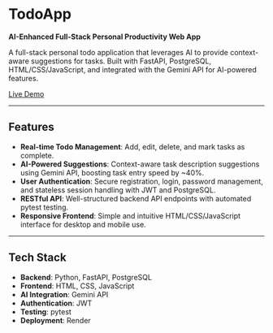 # TodoApp

**AI-Enhanced Full-Stack Personal Productivity Web App**

A full-stack personal todo application that leverages AI to provide context-aware suggestions for tasks. Built with FastAPI, PostgreSQL, HTML/CSS/JavaScript, and integrated with the Gemini API for AI-powered features.

[Live Demo](https://todoapp-iqie.onrender.com)

---

## Features

- **Real-time Todo Management**: Add, edit, delete, and mark tasks as complete.
- **AI-Powered Suggestions**: Context-aware task description suggestions using Gemini API, boosting task entry speed by ~40%.
- **User Authentication**: Secure registration, login, password management, and stateless session handling with JWT and PostgreSQL.
- **RESTful API**: Well-structured backend API endpoints with automated pytest testing.
- **Responsive Frontend**: Simple and intuitive HTML/CSS/JavaScript interface for desktop and mobile use.

---

## Tech Stack

- **Backend**: Python, FastAPI, PostgreSQL
- **Frontend**: HTML, CSS, JavaScript
- **AI Integration**: Gemini API
- **Authentication**: JWT
- **Testing**: pytest
- **Deployment**: Render

